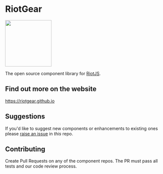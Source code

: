 # RiotGear

<img src="https://avatars0.githubusercontent.com/u/12480998?v=3&s=200" width="150px">

The open source component library for <a href="https://muut.com/riotjs/">RiotJS</a>.

## Find out more on the website

https://riotgear.github.io

## Suggestions

If you'd like to suggest new components or enhancements to existing ones please <a href="https://github.com/RiotGear/riotgear.github.io/issues">raise an issue</a> in *this* repo.

## Contributing

Create Pull Requests on any of the component repos. The PR must pass all tests and our code review process.

